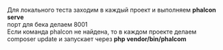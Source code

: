 Для локального теста заходим в каждый проект и выполняем **phalcon serve**  
порт для бека делаем 8001  
Если команда phalcon не найдена, то в каждом проекте делаем composer update и запускает через **php vendor/bin/phalcom**
